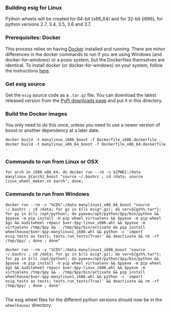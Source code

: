 ### Building esig for Linux

Python wheels will be created for 64-bit (x86_64)
and for 32-bit (i686), for python versions 2.7, 3.4, 3.5, 3.6 and 3.7. 

### Prerequisites: Docker

This process relies on having [Docker](https://docs.docker.com/)
installed and running.  There are minor differences in the docker commands to
run if you are using Windows (and docker-for-windows) or a posix system, but
the Dockerfiles themselves are identical.
To install docker (or docker-for-windows) on your system, follow the instructions
[here](https://docs.docker.com/).

### Get esig source

Get the ```esig``` source code as a ```.tar.gz``` file.  You can download
the latest released version from the [PyPi downloads page](https://pypi.org/project/esig/#files)
and put it in this directory.

### Build the Docker images

You only need to do this once, unless you need to use a newer version of boost or another dependency at a
later date.
```
docker build -t manylinux_i686_boost -f Dockerfile_i686.dockerfile .
docker build -t manylinux_x86_64_boost -f Dockerfile_x86_64.dockerfile .
```

### Commands to run from Linux or OSX

```
for arch in i686 x86_64; do docker run --rm -v ${PWD}:/data manylinux_${arch}_boost "source ~/.bashrc ; cd /data; source linux_wheel_maker.sh $arch"; done;
```

### Commands to run from Windows
```
docker run --rm -v "%CD%":/data manylinux1_x86_64_boost "source ~/.bashrc ; cd /data; for gz in $(ls esig*.gz); do ver=${gz%%.tar*}; for py in $(ls /opt/python); do pyexe=/opt/python/$py/bin/python && $pyexe -m pip install -U pip wheel virtualenv && $pyexe -m pip wheel $gz && auditwheel repair $ver-$py-linux_i686.whl && $pyexe -m virtualenv /tmp/$py && . /tmp/$py/bin/activate && pip install wheelhouse/$ver-$py-manylinux1_i686.whl && python -c 'import esig.tests as tests; tests.run_tests(True)' && deactivate && rm -rf /tmp/$py/ ; done ; done"

docker run --rm -v "%CD%":/data manylinux1_i686_boost "source ~/.bashrc ; cd /data; for gz in $(ls esig*.gz); do ver=${gz%%.tar*}; for py in $(ls /opt/python); do pyexe=/opt/python/$py/bin/python && $pyexe -m pip install -U pip wheel virtualenv && $pyexe -m pip wheel $gz && auditwheel repair $ver-$py-linux_i686.whl && $pyexe -m virtualenv /tmp/$py && . /tmp/$py/bin/activate && pip install wheelhouse/$ver-$py-manylinux1_i686.whl && python -c 'import esig.tests as tests; tests.run_tests(True)' && deactivate && rm -rf /tmp/$py/ ; done ; done"


```
The esig wheel files for the different python versions should now be in the ```wheelhouse/``` directory.
